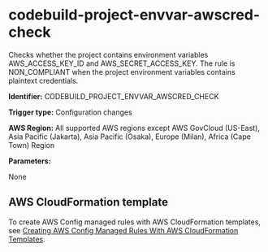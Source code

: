 # codebuild\-project\-envvar\-awscred\-check<a name="codebuild-project-envvar-awscred-check"></a>

Checks whether the project contains environment variables AWS\_ACCESS\_KEY\_ID and AWS\_SECRET\_ACCESS\_KEY\. The rule is NON\_COMPLIANT when the project environment variables contains plaintext credentials\. 

**Identifier:** CODEBUILD\_PROJECT\_ENVVAR\_AWSCRED\_CHECK

**Trigger type:** Configuration changes

**AWS Region:** All supported AWS regions except AWS GovCloud \(US\-East\), Asia Pacific \(Jakarta\), Asia Pacific \(Osaka\), Europe \(Milan\), Africa \(Cape Town\) Region

**Parameters:**

None  

## AWS CloudFormation template<a name="w76aac11c31c17b7d103c15"></a>

To create AWS Config managed rules with AWS CloudFormation templates, see [Creating AWS Config Managed Rules With AWS CloudFormation Templates](aws-config-managed-rules-cloudformation-templates.md)\.